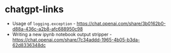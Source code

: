 # chatgpt-links
* Usage of `logging.exception` - https://chat.openai.com/share/3b0162b0-d88a-436c-a2b8-afc688950c98
* Writing a new ipynb notebook output stripper - https://chat.openai.com/share/7c34addd-1965-4b05-b3da-62d8336348dc

